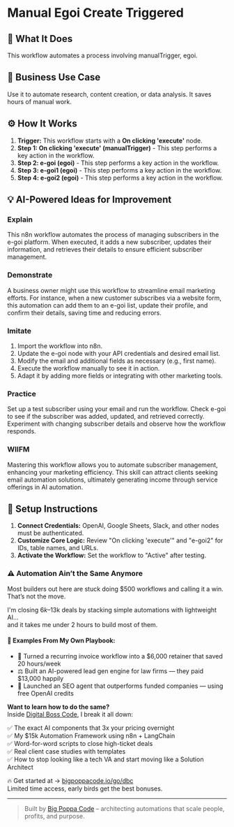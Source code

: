# Manual Egoi Create Triggered

## 🚀 What It Does
This workflow automates a process involving manualTrigger, egoi.

## 💼 Business Use Case
Use it to automate research, content creation, or data analysis. It saves hours of manual work.

## ⚙️ How It Works
1.  **Trigger:** This workflow starts with a **On clicking 'execute'** node.
2. **Step 1: On clicking 'execute' (manualTrigger)** - This step performs a key action in the workflow.
3. **Step 2: e-goi (egoi)** - This step performs a key action in the workflow.
4. **Step 3: e-goi1 (egoi)** - This step performs a key action in the workflow.
5. **Step 4: e-goi2 (egoi)** - This step performs a key action in the workflow.

## 💡 AI-Powered Ideas for Improvement
### Explain
This n8n workflow automates the process of managing subscribers in the e-goi platform. When executed, it adds a new subscriber, updates their information, and retrieves their details to ensure efficient subscriber management.

### Demonstrate
A business owner might use this workflow to streamline email marketing efforts. For instance, when a new customer subscribes via a website form, this automation can add them to an e-goi list, update their profile, and confirm their details, saving time and reducing errors.

### Imitate
1. Import the workflow into n8n.
2. Update the e-goi node with your API credentials and desired email list.
3. Modify the email and additional fields as necessary (e.g., first name).
4. Execute the workflow manually to see it in action.
5. Adapt it by adding more fields or integrating with other marketing tools.

### Practice
Set up a test subscriber using your email and run the workflow. Check e-goi to see if the subscriber was added, updated, and retrieved correctly. Experiment with changing subscriber details and observe how the workflow responds.

### WIIFM
Mastering this workflow allows you to automate subscriber management, enhancing your marketing efficiency. This skill can attract clients seeking email automation solutions, ultimately generating income through service offerings in AI automation.

## 🔧 Setup Instructions
1. **Connect Credentials:** OpenAI, Google Sheets, Slack, and other nodes must be authenticated.
2. **Customize Core Logic:** Review "On clicking 'execute'" and "e-goi2" for IDs, table names, and URLs.
3. **Activate the Workflow:** Set the workflow to "Active" after testing.

### ⚠️ Automation Ain’t the Same Anymore

Most builders out here are stuck doing $500 workflows and calling it a win.  
That’s not the move.  

I'm closing $6k–$13k deals by stacking simple automations with lightweight AI...  
and it takes me under 2 hours to build most of them.

#### 🧠 Examples From My Own Playbook:
- 🔁 Turned a recurring invoice workflow into a $6,000 retainer that saved 20 hours/week  
- ⚖️ Built an AI-powered lead gen engine for law firms — they paid $13,000 happily  
- 🚀 Launched an SEO agent that outperforms funded companies — using free OpenAI credits  

**Want to learn how to do the same?**  
Inside [Digital Boss Code](https://bigpoppacode.io/go/dbc), I break it all down:

✅ The exact AI components that 3x your pricing overnight  
✅ My $15k Automation Framework using n8n + LangChain  
✅ Word-for-word scripts to close high-ticket deals  
✅ Real client case studies with templates  
✅ How to stop looking like a tech VA and start moving like a Solution Architect  

🔥 Get started at → [bigpoppacode.io/go/dbc](https://bigpoppacode.io/go/dbc)  
Limited time access, early birds get the best bonuses.

---
> Built by [Big Poppa Code](https://bigpoppacode.io) – architecting automations that scale people, profits, and purpose.
